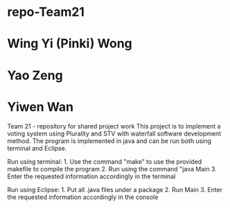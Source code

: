 # repo-Team21
# Wing Yi (Pinki) Wong
# Yao Zeng
# Yiwen Wan
Team 21 - repository for shared project work
This project is to implement a voting system using Plurality and STV with waterfall software development method.
The program is implemented in java and can be run both using terminal and Eclipse.

Run using terminal:
	1. Use the command "make" to use the provided makefile to compile the program
	2. Run using the command "java Main
	3. Enter the requested information accordingly in the terminal

Run using Eclipse:
	1. Put all .java files under a package
	2. Run Main
	3. Enter the requested information accordingly in the console

